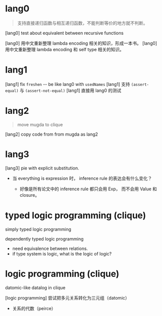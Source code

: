 # lang0

> 支持直接递归函数与相互递归函数，不能判断等价的地方就不判断。

[lang0] test about equivalent between recursive functions

[lang0] 用中文重新整理 lambda encoding 相关的知识，形成一本书。
[lang0] 用中文重新整理 lambda encoding 和 self type 相关的知识。

# lang1

[lang1] fix `freshen` -- be like lang0 with `usedNames`
[lang1] 支持 `(assert-equal)` 与 `(assert-not-equal)`
[lang1] 直接用 lang0 的测试

# lang2

> move mugda to clique

[lang2] copy code from from mugda as lang2

# lang3

[lang3] pie with explicit substitution.

- 当 everything is expression 时，
  inference rule 的表达会有什么变化？

  - 好像是所有论文中的 inference rule 都只会用 Exp，
    而不会用 Value 和 closure。

# typed logic programming (clique)

simply typed logic programming

dependently typed logic programming

- need equivalence between relations.
- if type system is logic, what is the logic of logic?

# logic programming (clique)

datomic-like datalog in clique

[logic programming] 尝试把多元关系转化为三元组（datomic）

- 关系的代数（peirce）
